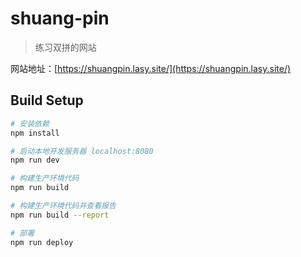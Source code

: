 # shuang-pin

> 练习双拼的网站

网站地址：[https://shuangpin.lasy.site/](https://shuangpin.lasy.site/)

## Build Setup

``` bash
# 安装依赖
npm install

# 启动本地开发服务器 localhost:8080
npm run dev

# 构建生产环境代码
npm run build

# 构建生产环境代码并查看报告
npm run build --report

# 部署
npm run deploy
```
